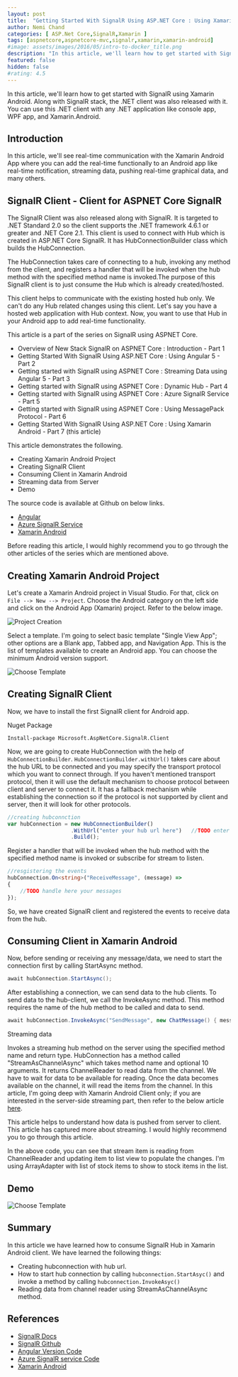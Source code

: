 ```yaml
---
layout: post
title:  "Getting Started With SignalR Using ASP.NET Core : Using Xamarin Android - Part 7"
author: Nemi Chand
categories: [ ASP.Net Core,SignalR,Xamarin ]
tags: [aspnetcore,aspnetcore-mvc,signalr,xamarin,xamarin-android]
#image: assets/images/2016/05/intro-to-docker_title.png
description: "In this article, we'll learn how to get started with SignalR using Xamarin Android. Along with SignalR stack, the .NET client was also released with it. You can use this .NET client with any .NET application like console app, WPF app, and Xamarin.Android."
featured: false
hidden: false
#rating: 4.5
---
```


In this article, we'll learn how to get started with SignalR using Xamarin Android. Along with SignalR stack, the .NET client was also released with it. You can use this .NET client with any .NET application like console app, WPF app, and Xamarin.Android.

## Introduction

In this article, we'll see real-time communication with the Xamarin Android App where you can add the real-time functionally to an Android app like real-time notification, streaming data, pushing real-time graphical data, and many others.

## SignalR Client - Client for ASPNET Core SignalR

The SignalR Client was also released along with SignalR. It is targeted to .NET Standard 2.0 so the client supports the .NET framework 4.6.1 or greater and .NET Core 2.1. This client is used to connect with Hub which is created in ASP.NET Core SignalR. It has HubConnectionBuilder class which builds the HubConnection.

The HubConnection takes care of connecting to a hub, invoking any method from the client, and registers a handler that will be invoked when the hub method with the specified method name is invoked.The purpose of this SignalR client is to just consume the Hub which is already created/hosted.

This client helps to communicate with the existing hosted hub only. We can't do any Hub related changes using this client. Let's say you have a hosted web application with Hub context. Now, you want to use that Hub in your Android app to add real-time functionality.

This article is a part of the series on SignalR using ASPNET Core.

* Overview of New Stack SignalR on ASPNET Core : Introduction - Part 1
* Getting Started With SignalR Using ASP.NET Core : Using Angular 5 - Part 2
* Getting started with SignalR using ASPNET Core : Streaming Data using Angular 5 - Part 3
* Getting started with SignalR using ASPNET Core : Dynamic Hub - Part 4
* Getting started with SignalR using ASPNET Core : Azure SignalR Service - Part 5
* Getting started with SignalR using ASPNET Core : Using MessagePack Protocol - Part 6
* Getting Started With SignalR Using ASP.NET Core : Using Xamarin Android - Part 7 (this article)

This article demonstrates the following.

* Creating Xamarin Android Project
* Creating SignalR Client
* Consuming Client in Xamarin Android
* Streaming data from Server
* Demo

The source code is available at Github on below links.

* [Angular](https://github.com/nemi-chand/ASPNETCore-SignalR-Angular-TypeScript)
* [Azure SignalR Service](https://github.com/nemi-chand/ASPNETCore-SignalR-AzureService)
* [Xamarin Android](https://github.com/nemi-chand/ASPNETCore-SignalR-Xamarin-Android)

Before reading this article, I would highly recommend you to go through the other articles of the series which are mentioned above.

## Creating Xamarin Android Project

Let's create a Xamarin Android project in Visual Studio. For that, click on `File --> New --> Project`. Choose the Android category on the left side and click on the Android App (Xamarin) project. Refer to the below image.

![Project Creation]({{site.baseUrl}}/assets/images/2018/08/SignalR-xamarin_project_creation.jpg)

Select a template. I'm going to select basic template "Single View App"; other options are a Blank app, Tabbed app, and Navigation App. This is the list of templates available to create an Android app. You can choose the minimum Android version support.

![Choose Template]({{site.baseUrl}}/assets/images/2018/08/SignalR-xamarin_project_template_choose.jpg)

## Creating SignalR Client

Now, we have to install the first SignalR client for Android app.

Nuget Package

`Install-package Microsoft.AspNetCore.SignalR.Client`

Now, we are going to create HubConnection with the help of `HubConnectionBuilder`. `HubConnectionBuilder.withUrl()` takes care about the hub URL to be connected and you may specify the transport protocol which you want to connect through. If you haven't mentioned transport protocol, then it will use the default mechanism to choose protocol between client and server to connect it. It has a fallback mechanism while establishing the connection so if the protocol is not supported by client and server, then it will look for other protocols.

```typescript
//creating hubconnction
var hubConnection = new HubConnectionBuilder()  
                    .WithUrl("enter your hub url here")   //TODO enter your hub url here  
                    .Build();
```

Register a handler that will be invoked when the hub method with the specified method name is invoked or subscribe for stream to listen.

```typescript
//resgistering the events  
hubConnection.On<string>("ReceiveMessage", (message) =>  
{  
    //TODO handle here your messages  
});
```

So, we have created SignalR client and registered the events to receive data from the hub.

## Consuming Client in Xamarin Android

Now, before sending or receiving any message/data, we need to start the connection first by calling StartAsync method.

```csharp
await hubConnection.StartAsync();
```

After establishing a connection, we can send data to the hub clients. To send data to the hub-client, we call the InvokeAsync method. This method requires the name of the hub method to be called and data to send.

```csharp
await hubConnection.InvokeAsync("SendMessage", new ChatMessage() { message = messageText.Text, user = "Android" });
```

Streaming data

Invokes a streaming hub method on the server using the specified method name and return type. HubConnection has a method called "StreamAsChannelAsync" which takes method name and optional 10 arguments. It returns ChannelReader to read data from the channel. We have to wait for data to be available for reading. Once the data becomes available on the channel, it will read the items from the channel. In this article, I'm going deep with Xamarin Android Client only; if you are interested in the server-side streaming part, then refer to the below article [here]({{site.baseUrl}}/getting-started-with-signalr-using-aspnet-core-streaming-data-using-angular/).

This article helps to understand how data is pushed from server to client. This article has captured more about streaming. I would highly recommend you to go through this article.

<script src="https://gist.github.com/nemi-chand/45e96be81302b654456189493b77de85.js"></script>

In the above code, you can see that stream item is reading from ChannelReader and updating item to list view to populate the changes. I'm using ArrayAdapter with list of stock items to show to stock items in the list.

## Demo

![Choose Template]({{site.baseUrl}}/assets/images/2018/08/SignalR-xamarin_project_template_choose.jpg)

## Summary

In this article we have learned how to consume SignalR Hub in Xamarin Android client. We have learned the following things:

* Creating hubconnection with hub url.
* How to start hub connection by calling `hubconnection.StartAsyc()` and invoke a method by calling `hubconnection.InvokeAsyc()`
* Reading data from channel reader using StreamAsChannelAsync method.

## References

* [SignalR Docs](https://docs.microsoft.com/en-us/aspnet/core/signalr)
* [SignalR Github](https://github.com/aspnet/aspnetcore/tree/master/src/SignalR)
* [Angular Version Code](https://github.com/nemi-chand/ASPNETCore-SignalR-Angular-TypeScript)
* [Azure SignalR service Code](https://github.com/nemi-chand/ASPNETCore-SignalR-AzureService)
* [Xamarin Android](https://github.com/nemi-chand/ASPNETCore-SignalR-Xamarin-Android)
